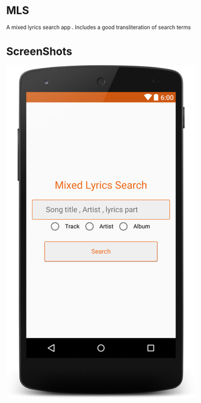 # MLS
A mixed lyrics search app . Includes a good transliteration of search terms

# ScreenShots
![Home Screen](/layout-2016-06-12-082656.png?raw=true "Home Screen")
